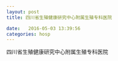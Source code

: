 ```yaml
--- 
layout: post 
title: 四川省生殖健康研究中心附属生殖专科医院

date:   2016-05-03 13:39:56 
categories: hosp 
--- 
```

   
四川省生殖健康研究中心附属生殖专科医院
